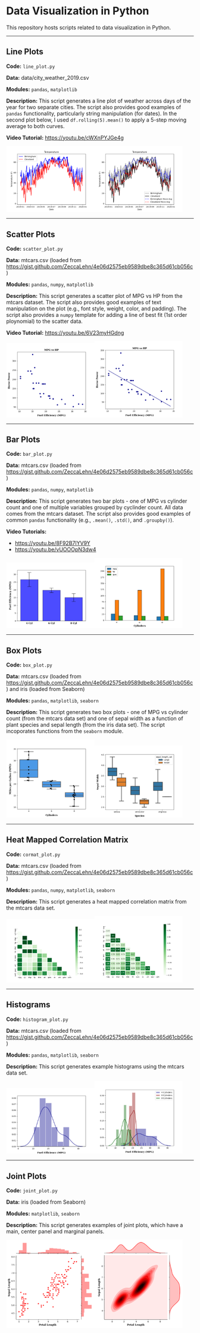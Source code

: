 # Data Visualization in Python

This repository hosts scripts related to data visualization in Python. 

---

## Line Plots
**Code:** `line_plot.py`

**Data:** data/city_weather_2019.csv

**Modules:** `pandas`, `matplotlib`

**Description:** This script generates a line plot of weather across days of the year for two separate cities. The script also provides good examples of `pandas` functionality, particularly string manipulation (for dates). In the second plot below, I used `df.rolling(5).mean()` to apply a 5-step moving average to both curves. 

**Video Tutorial:** https://youtu.be/cWXnPYJGe4g

<img src=media/line_plot.png width=47%><img src=media/line_plot_mov_avg.png width=47%>

---

## Scatter Plots
**Code:** `scatter_plot.py`

**Data:** mtcars.csv (loaded from https://gist.github.com/ZeccaLehn/4e06d2575eb9589dbe8c365d61cb056c)

**Modules:** `pandas`, `numpy`, `matplotlib`

**Description:** This script generates a scatter plot of MPG vs HP from the mtcars dataset. The script also provides good examples of text manipulation on the plot (e.g., font style, weight, color, and padding). The script also provides a `numpy` template for adding a line of best fit (1st order ploynomial) to the scatter data.

**Video Tutorial:** https://youtu.be/6V23myHGdng

<img src=media/scatter_plot.png width=47%><img src=media/scatter_plot_bfl.png width=47%>

---

## Bar Plots
**Code:** `bar_plot.py`

**Data:** mtcars.csv (loaded from https://gist.github.com/ZeccaLehn/4e06d2575eb9589dbe8c365d61cb056c)

**Modules:** `pandas`, `numpy`, `matplotlib`

**Description:** This script generates two bar plots - one of MPG vs cylinder count and one of multiple variables grouped by cyclinder count. All data comes from the mtcars dataset. The script also provides good examples of common `pandas` functionality (e.g., `.mean()`, `.std()`, and `.groupby()`).

**Video Tutorials:**
  * https://youtu.be/8F92B7lYV9Y 
  * https://youtu.be/vUOOOpN3dw4

<img src=media/bar_plot_basic.png width=47%><img src=media/bar_plot_grouped.png width=47%>

---

## Box Plots
**Code:** `box_plot.py`

**Data:** mtcars.csv (loaded from https://gist.github.com/ZeccaLehn/4e06d2575eb9589dbe8c365d61cb056c) and iris (loaded from Seaborn)

**Modules:** `pandas`, `matplotlib`, `seaborn`

**Description:** This script generates two box plots - one of MPG vs cylinder count (from the mtcars data set) and one of sepal width as a function of plant species and sepal length (from the iris data set). The script incoporates functions from the `seaborn` module.

<img src=media/box_plot_basic.png width=47%><img src=media/box_plot_grouped.png width=47%>

---

## Heat Mapped Correlation Matrix
**Code:** `cormat_plot.py`

**Data:** mtcars.csv (loaded from https://gist.github.com/ZeccaLehn/4e06d2575eb9589dbe8c365d61cb056c)

**Modules:** `pandas`, `numpy`, `matplotlib`, `seaborn`

**Description:** This script generates a heat mapped correlation matrix from the mtcars data set.

<img src=media/cor_heat_map.png width=47%><img src=media/cor_heat_map_annot.png width=47%>

---

## Histograms
**Code:** `histogram_plot.py`

**Data:** mtcars.csv (loaded from https://gist.github.com/ZeccaLehn/4e06d2575eb9589dbe8c365d61cb056c)

**Modules:** `pandas`, `matplotlib`, `seaborn`

**Description:** This script generates example histograms using the mtcars data set.

<img src=media/histogram_basic.png width=47%><img src=media/histogram_grouped.png width=47%>

---

## Joint Plots
**Code:** `joint_plot.py`

**Data:** iris (loaded from Seaborn)

**Modules:** `matplotlib`, `seaborn`

**Description:** This script generates examples of joint plots, which have a main, center panel and marginal panels.

<img src=media/scatter_plot_joint.png width=47%><img src=media/density_plot_joint.png width=47%>
